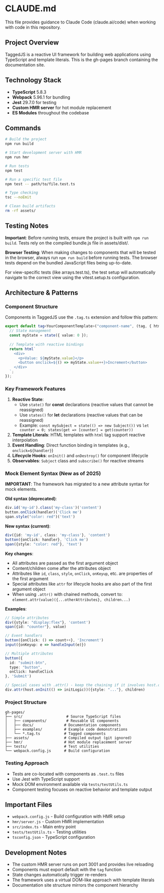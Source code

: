 # CLAUDE.md

This file provides guidance to Claude Code (claude.ai/code) when working with code in this repository.

## Project Overview

TaggedJS is a reactive UI framework for building web applications using TypeScript and template literals. This is the gh-pages branch containing the documentation site.

## Technology Stack

- **TypeScript** 5.8.3
- **Webpack** 5.96.1 for bundling
- **Jest** 29.7.0 for testing
- **Custom HMR server** for hot module replacement
- **ES Modules** throughout the codebase

## Commands

```bash
# Build the project
npm run build

# Start development server with HMR
npm run hmr

# Run tests
npm test

# Run a specific test file
npm test -- path/to/file.test.ts

# Type checking
tsc --noEmit

# Clean build artifacts
rm -rf assets/
```

## Testing Notes

**Important**: Before running tests, ensure the project is built with `npm run build`. Tests rely on the compiled bundle.js file in assets/dist/.

**Browser Testing**: When making changes to components that will be tested in the browser, always run `npm run build` before running tests. The browser tests depend on the bundled JavaScript files being up-to-date.

For view-specific tests (like arrays.test.ts), the test setup will automatically navigate to the correct view using the vitest.setup.ts configuration.

## Architecture & Patterns

### Component Structure
Components in TaggedJS use the `.tag.ts` extension and follow this pattern:

```typescript
export default tag<YourComponentTemplate>("component-name", (tag, { html, state, onInit }) => {
  // State management
  const myState = state({ value: 0 });
  
  // Template with reactive bindings
  return html`
    <div>
      <p>Value: ${myState.value}</p>
      <button onclick=${() => myState.value++}>Increment</button>
    </div>
  `;
});
```

### Key Framework Features

1. **Reactive State**:
   - Use `state()` for **const** declarations (reactive values that cannot be reassigned)
   - Use `states()` for **let** declarations (reactive values that can be reassigned)
   - Example: `const mySubject = state(() => new Subject())` vs `let counter = 0; states(get => [counter] = get(counter))`
2. **Template Literals**: HTML templates with `html` tag support reactive interpolation
3. **Event Handling**: Direct function binding in templates (e.g., `onclick=${handler}`)
4. **Lifecycle Hooks**: `onInit()` and `onDestroy()` for component lifecycle
5. **Observables**: `Subject` class and `subscribe()` for reactive streams

### Mock Element Syntax (New as of 2025)

**IMPORTANT**: The framework has migrated to a new attribute syntax for mock elements.

**Old syntax (deprecated)**:
```typescript
div.id('my-id').class('my-class')('content')
button.onClick(handler)('Click me')
span.style("color: red")('text')
```

**New syntax (current)**:
```typescript
div({id: 'my-id', class: 'my-class'}, 'content')
button({onClick: handler}, 'Click me')
span({style: "color: red"}, 'text')
```

**Key changes**:
- All attributes are passed as the first argument object
- Content/children come after the attributes object
- Attributes like `id`, `class`, `style`, `onClick`, `onKeyup`, etc. are properties of the first argument
- Special attributes like `attr` for lifecycle hooks are also part of the first argument object
- When using `.attr()` with chained methods, convert to: `element.attr(value)({...otherAttributes}, children...)`

**Examples**:
```typescript
// Simple attributes
div({style: "display:flex"}, 'content')
span({id: "counter"}, value)

// Event handlers
button({onClick: () => count++}, 'Increment')
input({onKeyup: e => handleInput(e)})

// Multiple attributes
button({
  id: "submit-btn",
  type: "button",
  onClick: handleClick
}, 'Submit')

// Special cases with .attr() - keep the chaining if it involves host.onInit
div.attr(host.onInit(() => initLogic))({style: "..."}, children)
```

### Project Structure

```
gh-pages/
├── src/                    # Source TypeScript files
│   ├── components/         # Reusable UI components
│   ├── docs/              # Documentation components
│   ├── examples/          # Example code demonstrations
│   └── *.tag.ts           # Tagged components
├── assets/                # Compiled output (git ignored)
├── hmr/                   # Hot module replacement server
├── tests/                 # Test utilities
└── webpack.config.js      # Build configuration
```

### Testing Approach

- Tests are co-located with components as `.test.ts` files
- Use Jest with TypeScript support
- Mock DOM environment available via `tests/testUtils.ts`
- Component testing focuses on reactive behavior and template output

## Important Files

- `webpack.config.js` - Build configuration with HMR setup
- `hmr/server.js` - Custom HMR implementation
- `src/index.ts` - Main entry point
- `tests/testUtils.ts` - Testing utilities
- `tsconfig.json` - TypeScript configuration

## Development Notes

- The custom HMR server runs on port 3001 and provides live reloading
- Components must export default with the `tag` function
- State changes automatically trigger re-renders
- The framework uses a virtual DOM-like approach with template literals
- Documentation site structure mirrors the component hierarchy